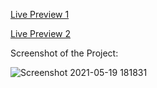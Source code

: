 
[Live Preview 1](https://catch-of-the-day-coral.vercel.app/)

[Live Preview 2](https://60a50009266912f0f29d6473--catch-of-the-day-master.netlify.app/)

Screenshot of the Project:  

![Screenshot 2021-05-19 181831](https://user-images.githubusercontent.com/68158190/118812788-509b5e80-b8d0-11eb-882e-c84a27657160.jpg)
